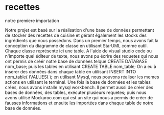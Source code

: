 # recettes
notre premiere importation

Notre projet est basé sur la réalisation d'une base de données permettant de stocker des recettes de cuisine et gérant également les stocks des ingrédients que nous possédons. Dans un premier temps, nous avons fait la conception du diagramme de classe en utilisant StarUML comme outil. Chaque classe représente ici une table. A l'aide de visual studio code ou n'importe quel éditeur de texte, nous avons pu écrire des requetes qui nous ont permis de créér notre base de données telque CREATE DATABASE nom_base; puis les tables en utilisant CREATE TABLE nom_table; On a eu à inserer des données dans chaque table en utilisant INSERT INTO nom_table( )VALUES( ); en utilisant Mysql, nous pouvons réaliser les memes actions en utilisant le terminal. Une fois la base de données et les tables crées, nous avons installe mysql workbench. Il permet aussi de créer des bases de données, des tables, exécuter plusieurs requetes; puis nous avons utilisé Mockaroo.com qui est un site qui nous a permis de créer de fausses informations et ensuite les importées dans chaque table de notre base de données.
